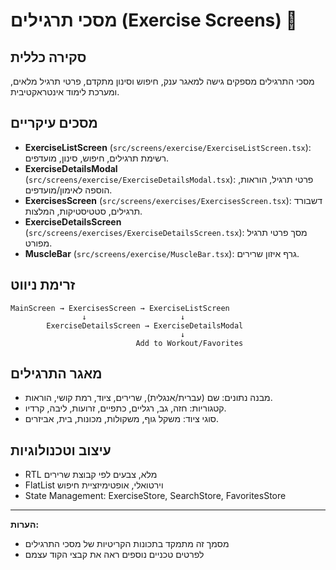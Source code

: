 # מסכי תרגילים (Exercise Screens) 💪

## סקירה כללית

מסכי התרגילים מספקים גישה למאגר ענק, חיפוש וסינון מתקדם, פרטי תרגיל מלאים, ומערכת לימוד אינטראקטיבית.

## מסכים עיקריים

- **ExerciseListScreen** (`src/screens/exercise/ExerciseListScreen.tsx`): רשימת תרגילים, חיפוש, סינון, מועדפים.
- **ExerciseDetailsModal** (`src/screens/exercise/ExerciseDetailsModal.tsx`): פרטי תרגיל, הוראות, הוספה לאימון/מועדפים.
- **ExercisesScreen** (`src/screens/exercises/ExercisesScreen.tsx`): דשבורד תרגילים, סטטיסטיקות, המלצות.
- **ExerciseDetailsScreen** (`src/screens/exercises/ExerciseDetailsScreen.tsx`): מסך פרטי תרגיל מפורט.
- **MuscleBar** (`src/screens/exercise/MuscleBar.tsx`): גרף איזון שרירים.

## זרימת ניווט

```
MainScreen → ExercisesScreen → ExerciseListScreen
                ↓                     ↓
        ExerciseDetailsScreen → ExerciseDetailsModal
                                      ↓
                            Add to Workout/Favorites
```

## מאגר התרגילים

- מבנה נתונים: שם (עברית/אנגלית), שרירים, ציוד, רמת קושי, הוראות.
- קטגוריות: חזה, גב, רגליים, כתפיים, זרועות, ליבה, קרדיו.
- סוגי ציוד: משקל גוף, משקולות, מכונות, בית, אביזרים.

## עיצוב וטכנולוגיות

- RTL מלא, צבעים לפי קבוצת שרירים
- FlatList וירטואלי, אופטימיזציית חיפוש
- State Management: ExerciseStore, SearchStore, FavoritesStore

---

**הערות:**

- מסמך זה מתמקד בתכונות הקריטיות של מסכי התרגילים
- לפרטים טכניים נוספים ראה את קבצי הקוד עצמם
